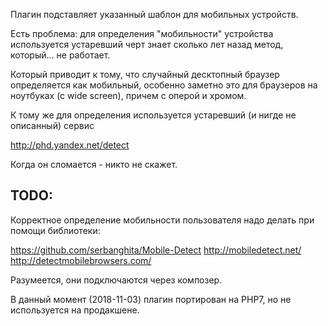 Плагин подставляет указанный шаблон для мобильных устройств.

Есть проблема: для определения "мобильности" устройства используется устаревший 
черт знает сколько лет назад метод, который... не работает.

Который приводит к тому, что случайный десктопный браузер определяется как мобильный, особенно
заметно это для браузеров на ноутбуках (с wide screen), причем с оперой и хромом.

К тому же для определения используется устаревший (и нигде не описанный) сервис

http://phd.yandex.net/detect

Когда он сломается - никто не скажет.

TODO:
-----

Корректное определение мобильности пользователя надо делать при помощи библиотеки:

https://github.com/serbanghita/Mobile-Detect
http://mobiledetect.net/
http://detectmobilebrowsers.com/

Разумеется, они подключаются через композер. 

В данный момент (2018-11-03) плагин портирован на PHP7, но не используется на продакшене.
 